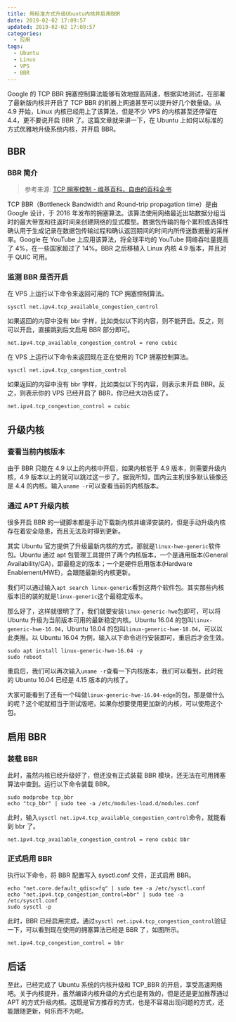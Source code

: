 ```yaml
---
title: 用标准方式升级Ubuntu内核并启用BBR
date: 2019-02-02 17:09:57
updated: 2019-02-02 17:09:57
categories:
  - 应用
tags:
  - Ubuntu
  - Linux
  - VPS
  - BBR
---
```


Google 的 TCP BBR 拥塞控制算法能够有效地提高网速，根据实地测试，在部署了最新版内核并开启了 TCP BBR 的机器上网速甚至可以提升好几个数量级。从 4.9 开始，Linux 内核已经用上了该算法，但是不少 VPS 的内核甚至还停留在 4.4，更不要说开启 BBR 了。这篇文章就来讲一下，在 Ubuntu 上如何以标准的方式优雅地升级系统内核，并开启 BBR。

<!--more-->

## BBR

### BBR 简介

> 参考来源: [TCP 拥塞控制 - 维基百科，自由的百科全书](https://zh.wikipedia.org/wiki/TCP%E6%8B%A5%E5%A1%9E%E6%8E%A7%E5%88%B6#TCP_BBR)

TCP BBR（Bottleneck Bandwidth and Round-trip propagation time）是由 Google 设计，于 2016 年发布的拥塞算法。该算法使用网络最近出站数据分组当时的最大带宽和往返时间来创建网络的显式模型。数据包传输的每个累积或选择性确认用于生成记录在数据包传输过程和确认返回期间的时间内所传送数据量的采样率。Google 在 YouTube 上应用该算法，将全球平均的 YouTube 网络吞吐量提高了 4%，在一些国家超过了 14%。BBR 之后移植入 Linux 内核 4.9 版本，并且对于 QUIC 可用。

### 监测 BBR 是否开启

在 VPS 上运行以下命令来返回可用的 TCP 拥塞控制算法。

```shell
sysctl net.ipv4.tcp_available_congestion_control
```

如果返回的内容中没有 bbr 字样，比如类似以下的内容，则不能开启。反之，则可以开启，直接跳到后文启用 BBR 部分即可。

```shell
net.ipv4.tcp_available_congestion_control = reno cubic
```

在 VPS 上运行以下命令来返回现在正在使用的 TCP 拥塞控制算法。

```shell
sysctl net.ipv4.tcp_congestion_control
```

如果返回的内容中没有 bbr 字样，比如类似以下的内容，则表示未开启 BBR。反之，则表示你的 VPS 已经开启了 BBR，你已经大功告成了。

```shell
net.ipv4.tcp_congestion_control = cubic
```

## 升级内核

### 查看当前内核版本

由于 BBR 只能在 4.9 以上的内核中开启，如果内核低于 4.9 版本，则需要升级内核，4.9 版本以上的就可以跳过这一步了。据我所知，国内云主机很多默认镜像还是 4.4 的内核。输入`uname -r`可以查看当前的内核版本。

### 通过 APT 升级内核

很多开启 BBR 的一键脚本都是手动下载新内核并编译安装的，但是手动升级内核存在着安全隐患，而且无法及时得到更新。

其实 Ubuntu 官方提供了升级最新内核的方式，那就是`linux-hwe-generic`软件包。Ubuntu 通过 apt 包管理工具提供了两个内核版本，一个是通用版本(General Availability/GA)，即最稳定的版本；一个是硬件启用版本(Hardware Enablement/HWE)，会跟随最新的内核更新。

我们可以通过输入`apt search linux-generic`看到这两个软件包。其实那些内核版本旧的装的就是`linux-generic`这个最稳定版本。

那么好了，这样就很明了了，我们就要安装`linux-generic-hwe`包即可，可以将 Ubuntu 升级为当前版本可用的最新稳定内核。Ubuntu 16.04 的包叫`linux-generic-hwe-16.04`，Ubuntu 18.04 的包叫`linux-generic-hwe-18.04`，可以以此类推。以 Ubuntu 16.04 为例，输入以下命令进行安装即可，重启后才会生效。

```shell
sudo apt install linux-generic-hwe-16.04 -y
sudo reboot
```

重启后，我们可以再次输入`uname -r`查看一下内核版本，我们可以看到，此时我的 Ubuntu 16.04 已经是 4.15 版本的内核了。

大家可能看到了还有一个叫做`linux-generic-hwe-16.04-edge`的包，那是做什么的呢？这个呢就相当于测试版吧，如果你想要使用更加新的内核，可以使用这个包。

## 启用 BBR

### 装载 BBR

此时，虽然内核已经升级好了，但还没有正式装载 BBR 模块，还无法在可用拥塞算法中查到。运行以下命令装载 BBR。

```shell
sudo modprobe tcp_bbr
echo "tcp_bbr" | sudo tee -a /etc/modules-load.d/modules.conf
```

此时，输入`sysctl net.ipv4.tcp_available_congestion_control`命令，就能看到 bbr 了。

```shell
net.ipv4.tcp_available_congestion_control = reno cubic bbr
```

### 正式启用 BBR

执行以下命令，将 BBR 配置写入 sysctl.conf 文件，正式启用 BBR。

```shell
echo "net.core.default_qdisc=fq" | sudo tee -a /etc/sysctl.conf
echo "net.ipv4.tcp_congestion_control=bbr" | sudo tee -a /etc/sysctl.conf
sudo sysctl -p
```

此时，BBR 已经启用完成，通过`sysctl net.ipv4.tcp_congestion_control`验证一下，可以看到现在使用的拥塞算法已经是 BBR 了，如图所示。

```shell
net.ipv4.tcp_congestion_control = bbr
```

## 后话

至此，已经完成了 Ubuntu 系统的内核升级和 TCP_BBR 的开启，享受高速网络吧。关于内核提升，虽然编译内核升级的方式也是有效的，但是还是更加推荐通过 APT 的方式升级内核。这既是官方推荐的方式，也是不容易出现问题的方式，还能跟随更新，何乐而不为呢。

